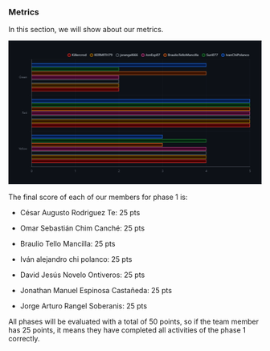 ### Metrics

In this section, we will show about our metrics.

![Metricas](https://github.com/Killercrod/Equipo-1-FIS-Repositorio/blob/main/Assets/Metricas.png)

The final score of each of our members for phase 1 is:

- César Augusto Rodriguez Te: 25 pts

- Omar Sebastián Chim Canché: 25 pts 

- Braulio Tello Mancilla: 25 pts 

- Iván alejandro chi polanco: 25 pts 

- David Jesús Novelo Ontiveros: 25 pts 

- Jonathan Manuel Espinosa Castañeda: 25 pts 

- Jorge Arturo Rangel Soberanis: 25 pts 

All phases will be evaluated with a total of 50 points, so if the team member has 25 points, it means they have completed all activities of the phase 1 correctly.

